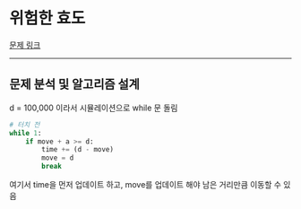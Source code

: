# 위험한 효도

[문제 링크](https://softeer.ai/practice/7368)

---

## 문제 분석 및 알고리즘 설계

d = 100,000 이라서 시뮬레이션으로 while 문 돌림

```python
# 터치 전
while 1:
    if move + a >= d:
        time += (d - move)
        move = d
        break
```

여기서 time을 먼저 업데이트 하고, move를 업데이트 해야 남은 거리만큼 이동할 수 있음
